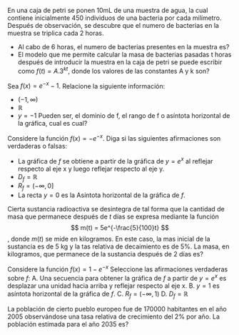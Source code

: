 En una caja de petri se ponen 10mL de una muestra de agua, la cual contiene inicialmente 450 individuos de una bacteria por cada milímetro. Después de observación, se descubre que el numero de bacterias en la muestra se triplica cada 2 horas.
- Al cabo de 6 horas, el numero de bacterias presentes en la muestra es?
- El modelo que me permite calcular la masa de bacterias pasadas t horas después de introducir la muestra en la caja de petri se puede escribir como $f(t) = A . 3^{kt}$, donde los valores de las constantes A y k son?

Sea $f(x) = e^{-x} - 1$. Relacione la siguiente información:
- $(-1,\infty)$
- $\mathbb{R}$
- $y = -1$
Pueden ser, el dominio de f, el rango de f o asíntota horizontal de la gráfica, cual es cual?

Considere la función $f(x) = -e^{-x}$. Diga si las siguientes afirmaciones son verdaderas o falsas:
- La gráfica de $f$ se obtiene a partir de la gráfica de $y = e^{x}$ al reflejar respecto al eje x y luego reflejar respecto al eje y.
- $D_f = \mathbb{R}$
- $R_f = (-\infty,0]$
- La recta $y = 0$ es la Asíntota horizontal de la gráfica de $f$.

Cierta sustancia radioactiva se desintegra de tal forma que la cantidad de masa que permanece después de $t$ días se expresa mediante la función
$$
m(t) = 5e^{-\frac{5}{100}t}
$$,
donde $m(t)$ se mide en kilogramos. En este caso, la mas inicial de la sustancia es de 5 kg y la tas relativa de decaimiento es de 5%. La masa, en kilogramos, que permanece de la sustancia después de 2 días es?

Considere la función $f(x) = 1 - e^{-x}$ Seleccione las afirmaciones verdaderas sobre $f$:
A. Una secuencia para obtener la gráfica de $f$ a partir de $y = e^x$ es desplazar una unidad hacia arriba y reflejar respecto al eje x.
B. $y = 1$ es asíntota horizontal de la gráfica de $f$.
C. $R_f = (-\infty, 1)$
D. $D_f = \mathbb{R}$

La población de cierto pueblo europeo fue de 170000 habitantes en el año 2005 observándose una tasa relativa de crecimiento del 2% por año. La población estimada para el año 2035 es?
